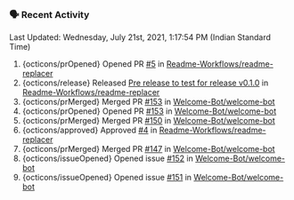 ### 🗣 Recent Activity
<!--RECENT_ACTIVITY:last_update-->
Last Updated: Wednesday, July 21st, 2021, 1:17:54 PM (Indian Standard Time)
<!--RECENT_ACTIVITY:last_update_end-->
<!--RECENT_ACTIVITY:start-->
1. {octicons/prOpened} Opened PR [#5](https://github.com/Readme-Workflows/readme-replacer/pull/5) in [Readme-Workflows/readme-replacer](https://github.com/Readme-Workflows/readme-replacer)
2. {octicons/release} Released [Pre release to test for release v0.1.0](https://github.com/Readme-Workflows/readme-replacer/releases/tag/v0.1.0-rc1) in [Readme-Workflows/readme-replacer](https://github.com/Readme-Workflows/readme-replacer)
3. {octicons/prMerged} Merged PR [#153](https://github.com/Welcome-Bot/welcome-bot/pull/153) in [Welcome-Bot/welcome-bot](https://github.com/Welcome-Bot/welcome-bot)
4. {octicons/prOpened} Opened PR [#153](https://github.com/Welcome-Bot/welcome-bot/pull/153) in [Welcome-Bot/welcome-bot](https://github.com/Welcome-Bot/welcome-bot)
5. {octicons/prMerged} Merged PR [#150](https://github.com/Welcome-Bot/welcome-bot/pull/150) in [Welcome-Bot/welcome-bot](https://github.com/Welcome-Bot/welcome-bot)
6. {octicons/approved} Approved [#4](https://github.com/Readme-Workflows/readme-replacer/pull/4#pullrequestreview-710870996) in [Readme-Workflows/readme-replacer](https://github.com/Readme-Workflows/readme-replacer)
7. {octicons/prMerged} Merged PR [#147](https://github.com/Welcome-Bot/welcome-bot/pull/147) in [Welcome-Bot/welcome-bot](https://github.com/Welcome-Bot/welcome-bot)
8. {octicons/issueOpened} Opened issue [#152](https://github.com/Welcome-Bot/welcome-bot/issues/152) in [Welcome-Bot/welcome-bot](https://github.com/Welcome-Bot/welcome-bot)
9. {octicons/issueOpened} Opened issue [#151](https://github.com/Welcome-Bot/welcome-bot/issues/151) in [Welcome-Bot/welcome-bot](https://github.com/Welcome-Bot/welcome-bot)

<!--RECENT_ACTIVITY:end-->
<!--
**PuneetGopinath/PuneetGopinath** is a ✨ _special_ ✨ repository because its `README.md` (this file) appears on your GitHub profile.

Here are some ideas to get you started:

- 🔭 I’m currently working on ...
- 🌱 I’m currently learning ...
- 👯 I’m looking to collaborate on ...
- 🤔 I’m looking for help with ...
- 💬 Ask me about ...
- 📫 How to reach me: ...
- 😄 Pronouns: ...
- ⚡ Fun fact: ...
-->
